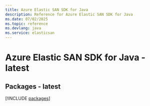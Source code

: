 ```yaml
---
title: Azure Elastic SAN SDK for Java
description: Reference for Azure Elastic SAN SDK for Java
ms.date: 07/02/2025
ms.topic: reference
ms.devlang: java
ms.service: elasticsan
---
```

# Azure Elastic SAN SDK for Java - latest
## Packages - latest
[!INCLUDE [packages](elastic-san-index.md)]